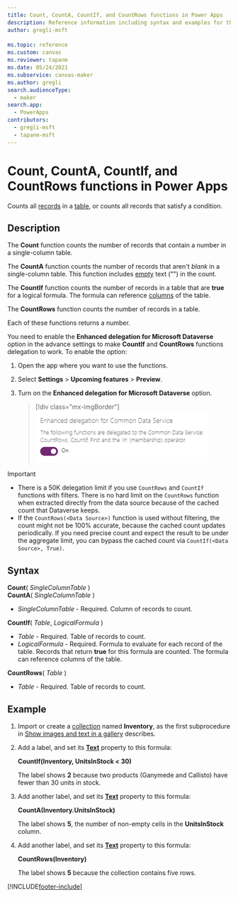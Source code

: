 ```yaml
---
title: Count, CountA, CountIf, and CountRows functions in Power Apps
description: Reference information including syntax and examples for the Count, CountA, CountIf, and CountRows functions in Power Apps.
author: gregli-msft

ms.topic: reference
ms.custom: canvas
ms.reviewer: tapanm
ms.date: 05/24/2021
ms.subservice: canvas-maker
ms.author: gregli
search.audienceType: 
  - maker
search.app: 
  - PowerApps
contributors:
  - gregli-msft
  - tapanm-msft
---
```

# Count, CountA, CountIf, and CountRows functions in Power Apps

Counts all [records](../working-with-tables.md#records) in a [table](../working-with-tables.md), or counts all records that satisfy a condition.

## Description
The **Count** function counts the number of records that contain a number in a single-column table.

The **CountA** function counts the number of records that aren't *blank* in a single-column table. This function includes [empty](function-isblank-isempty.md) text ("") in the count.

The **CountIf** function counts the number of records in a table that are **true** for a logical formula.  The formula can reference [columns](../working-with-tables.md#columns) of the table.

The **CountRows** function counts the number of records in a table.

Each of these functions returns a number.

You need to enable the **Enhanced delegation for Microsoft Dataverse** option in the advance settings to make **CountIf** and **CountRows** functions delegation to work. To enable the option:

1. Open the app where you want to use the functions. 
1. Select **Settings** > **Upcoming features** > **Preview**.
1. Turn on the **Enhanced delegation for Microsoft Dataverse** option.

    > [!div class="mx-imgBorder"]
    > ![Enable delegation.](media/enable-delegation-functions.png)

<!--[!INCLUDE [delegation-no](../../../includes/delegation-no.md)]-->

> [!IMPORTANT]
> - There is a 50K delegation limit if you use `CountRows` and `CountIf` functions with filters. There is no hard limit on the `CountRows` function when extracted directly from the data source because of the cached count that Dataverse keeps. 
> - If the `CountRows(<Data Source>)` function is used without filtering, the count might not be 100% accurate, because the cached count updates periodically. If you need precise count and expect the result to be under the aggregate limit, you can bypass the cached count via `CountIf(<Data Source>, True)`.


## Syntax

**Count**( *SingleColumnTable* )<br>
**CountA**( *SingleColumnTable* )

* *SingleColumnTable* - Required.  Column of records to count.  

**CountIf**( *Table*, *LogicalFormula* )

* *Table* - Required.  Table of records to count.
* *LogicalFormula* - Required.  Formula to evaluate for each record of the table.  Records that return **true** for this formula are counted.  The formula can reference columns of the table.

**CountRows**( *Table* )

* *Table* - Required.  Table of records to count.

## Example

1. Import or create a [collection](../working-with-data-sources.md#collections) named **Inventory**, as the first subprocedure in [Show images and text in a gallery](../show-images-text-gallery-sort-filter.md) describes.
2. Add a label, and set its **[Text](../controls/properties-core.md)** property to this formula:
   
    **CountIf(Inventory, UnitsInStock < 30)**
   
    The label shows **2** because two products (Ganymede and Callisto) have fewer than 30 units in stock.
3. Add another label, and set its **[Text](../controls/properties-core.md)** property to this formula:
   
    **CountA(Inventory.UnitsInStock)**
   
    The label shows **5**, the number of non-empty cells in the **UnitsInStock** column.
4. Add another label, and set its **[Text](../controls/properties-core.md)** property to this formula:
   
    **CountRows(Inventory)**
   
    The label shows **5** because the collection contains five rows.



[!INCLUDE[footer-include](../../../includes/footer-banner.md)]